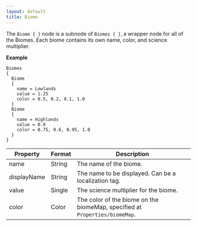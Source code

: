 ```yaml
---
layout: default
title: Biome
---
```


The `Biome { }` node is a subnode of `Biomes { }`, a wrapper node for all of the Biomes. Each biome contains its own name, color, and science multiplier.

**Example**
```
Biomes
{
  Biome
  {
    name = Lowlands
    value = 1.25
    color = 0.5, 0.2, 0.1, 1.0
  }
  Biome
  {
    name = Highlands
    value = 0.9
    color = 0.75, 0.6, 0.95, 1.0
  }
}
```

|Property|Format|Description|
|--------|------|-----------|
|name|String|The name of the biome.|
|displayName|String|The name to be displayed. Can be a localization tag.|
|value|Single|The science multiplier for the biome.|
|color|Color|The color of the biome on the biomeMap, specified at `Properties/biomeMap`.|
